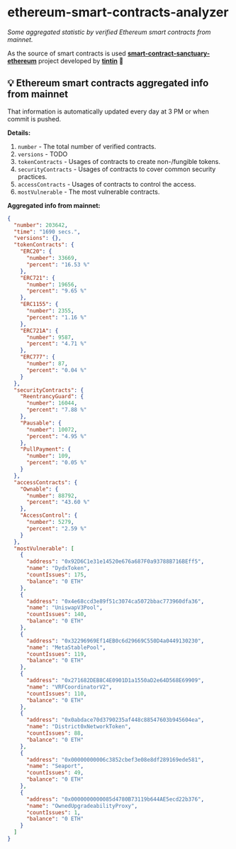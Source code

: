 # ethereum-smart-contracts-analyzer

*Some aggregated statistic by verified Ethereum smart contracts from mainnet.*

As the source of smart contracts is used **[smart-contract-sanctuary-ethereum](https://github.com/tintinweb/smart-contract-sanctuary-ethereum)** project developed by **[tintin](https://github.com/tintinweb)** 👏

## 💡 Ethereum smart contracts aggregated info from mainnet

That information is automatically updated every day at 3 PM or when commit is pushed.

**Details:**

1. `number` - The total number of verified contracts.
2. `versions` - TODO
3. `tokenContracts` - Usages of contracts to create non-/fungible tokens.
4. `securityContracts` - Usages of contracts to cover common security practices. 
5. `accessContracts` - Usages of contracts to control the access.
6. `mostVulnerable` - The most vulnerable contracts.

**Aggregated info from mainnet:**

```json
{
  "number": 203642,
  "time": "1690 secs.",
  "versions": {},
  "tokenContracts": {
    "ERC20": {
      "number": 33669,
      "percent": "16.53 %"
    },
    "ERC721": {
      "number": 19656,
      "percent": "9.65 %"
    },
    "ERC1155": {
      "number": 2355,
      "percent": "1.16 %"
    },
    "ERC721A": {
      "number": 9587,
      "percent": "4.71 %"
    },
    "ERC777": {
      "number": 87,
      "percent": "0.04 %"
    }
  },
  "securityContracts": {
    "ReentrancyGuard": {
      "number": 16044,
      "percent": "7.88 %"
    },
    "Pausable": {
      "number": 10072,
      "percent": "4.95 %"
    },
    "PullPayment": {
      "number": 109,
      "percent": "0.05 %"
    }
  },
  "accessContracts": {
    "Ownable": {
      "number": 88792,
      "percent": "43.60 %"
    },
    "AccessControl": {
      "number": 5279,
      "percent": "2.59 %"
    }
  },
  "mostVulnerable": [
    {
      "address": "0x92D6C1e31e14520e676a687F0a93788B716BEff5",
      "name": "DydxToken",
      "countIssues": 175,
      "balance": "0 ETH"
    },
    {
      "address": "0x4e68ccd3e89f51c3074ca5072bbac773960dfa36",
      "name": "UniswapV3Pool",
      "countIssues": 140,
      "balance": "0 ETH"
    },
    {
      "address": "0x32296969Ef14EB0c6d29669C550D4a0449130230",
      "name": "MetaStablePool",
      "countIssues": 119,
      "balance": "0 ETH"
    },
    {
      "address": "0x271682DEB8C4E0901D1a1550aD2e64D568E69909",
      "name": "VRFCoordinatorV2",
      "countIssues": 110,
      "balance": "0 ETH"
    },
    {
      "address": "0x0abdace70d3790235af448c88547603b945604ea",
      "name": "District0xNetworkToken",
      "countIssues": 88,
      "balance": "0 ETH"
    },
    {
      "address": "0x00000000006c3852cbef3e08e8df289169ede581",
      "name": "Seaport",
      "countIssues": 49,
      "balance": "0 ETH"
    },
    {
      "address": "0x0000000000085d4780B73119b644AE5ecd22b376",
      "name": "OwnedUpgradeabilityProxy",
      "countIssues": 1,
      "balance": "0 ETH"
    }
  ]
}
```
